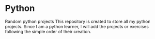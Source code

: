 # Python
Random python projects
This repository is created to store all my python projects. Since I am a python learner, I will add the projects or exercises following the simple order of their creation.

